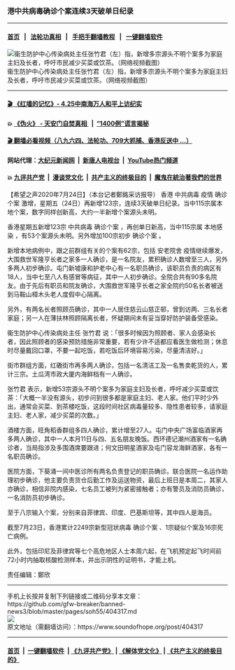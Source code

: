 ### 港中共病毒确诊个案连续3天破单日纪录
------------------------

#### [首页](https://github.com/gfw-breaker/banned-news3/blob/master/README.md) &nbsp;&nbsp;|&nbsp;&nbsp; [法轮功真相](https://github.com/begood0513/basic/blob/master/README.md)  &nbsp;&nbsp;|&nbsp;&nbsp; [手把手翻墙教程](https://github.com/gfw-breaker/guides/wiki)  &nbsp;&nbsp;|&nbsp;&nbsp; [一键翻墙软件](https://github.com/gfw-breaker/nogfw/blob/master/README.md)  



<div><img alt="衞生防护中心传染病处主任张竹君（左）指，新增多宗源头不明个案多为家庭主妇及长者，呼吁市民减少买菜或饮茶。（网络视频截图）" src="https://img.soundofhope.org/2020-07/20200724-gov-1595600478458.jpg"/>
<br/><figcaption class="caption">
 衞生防护中心传染病处主任张竹君（左）指，新增多宗源头不明个案多为家庭主妇及长者，呼吁市民减少买菜或饮茶。（网络视频截图）
</figcaption></div><hr/>

#### [ 🎬  《红墙的记忆》- 4.25中南海万人和平上访纪实](http://141.164.39.94:10000/videos/legend/425.html)

#### 💥 [《伪火》 - 天安门自焚真相 ](http://141.164.39.94:10000/videos/blog/weihuo.html)&nbsp; |&nbsp; [“1400例”谎言揭秘  ](http://141.164.39.94:10000/videos/blog/jiexi1400.html)

#### [ 🎬  翻墙必看视频（八九六四、法轮功、709大抓捕、香港反送中 ...）](https://github.com/gfw-breaker/links/blob/master/banned.md)

#### 网站代理：[大纪元新闻网](http://167.172.10.89:10080/gb/) &nbsp;|&nbsp; [新唐人电视台](http://167.172.10.89:8808/gb/) &nbsp;|&nbsp; [YouTube热门频道](http://158.247.203.241/youtube.html)

#### 💥 [九评共产党](http://141.164.39.94:10000/videos/res/jiuping/)&nbsp; |&nbsp; [漫谈党文化](http://141.164.39.94:10000/videos/res/mtdwh/)&nbsp; |&nbsp; [共产主义的终极目的](http://141.164.39.94:10000/videos/res/zjmd/)&nbsp; |&nbsp; [魔鬼在統治著我們的世界](http://141.164.39.94:10000/videos/res/TheSpecter/)  

<div><div class="Content__Wrapper sc-1bvya0-0 grZQxZ">
 <p class="meta-top">
  <span class="meta">
   【希望之声2020年7月24日】（本台记者鄭銘采访报导）
  </span>
  香港
  <ok href="/term/248971">
   中共病毒
  </ok>
  疫情
  <ok href="/term/233272">
   确诊个案
  </ok>
  激增，星期五（24日）再新增123宗，连续3天破单日纪录。当中115宗属本地个案，数字同样创新高，大约一半新增个案源头未明。
 </p>
 <p>
  香港星期五新增123宗
  <ok href="/term/248971">
   中共病毒
  </ok>
  <ok href="/term/233272">
   确诊个案
  </ok>
  ，再创单日新高，当中115宗属
  <ok href="/term/225556">
   本地感染
  </ok>
  ，有53个案源头未明。另外增加100宗初步
  <ok href="/term/233272">
   确诊个案
  </ok>
  。
 </p>
 <div class="AD_Embed__Wrap-sc-1xslmin-0 igMuqX module desktop">
  <div>
  </div>
 </div>
 <p>
  新增本地病例中，跟之前群组有关的个案有62宗，包括
  <ok href="/term/333538">
   安老院舍
  </ok>
  疫情继续爆发，大围救世军隆亨长者之家多一人确诊，是一名院友，累积确诊人数增至三人，另外多两人初步确诊。屯门新墟康和护老中心有一名职员确诊，该职员负责的病区有18人，当中七至八人有感冒等病征，其中一人初步确诊。全院合共有90多名院友。由于先后有职员和院友确诊，大围救世军隆亨长者之家全院约50名长者被送到马鞍山樟木头老人度假中心隔离。
 </p>
 <p>
  另外，有两名长者照顾员确诊，其中一人居住慈云山慈正邨，曾到访两、三名长者家庭；另一人在薄扶林照顾隔离长者，怀疑期间未有妥当穿好防护装备受感染。
 </p>
 <p>
  衞生防护中心传染病处主任
  <ok href="/term/227956">
   张竹君
  </ok>
  说：「很多时候因为照顾者、家人会感染长者，因此照顾者的感染预防措施非常重要，若有少许不适都应看医生做检测；休息时尽量戴回口罩，不要一起吃饭，若吃饭后环境容易污染，尽量清洁好。」
 </p>
 <p>
  街市群组方面，红磡街市再多两人确诊，包括一名清洁工及一名售卖乾货的人，累计三宗。土瓜湾市政大厦内海鲜档有一人确诊。
 </p>
 <p>
  <ok href="/term/227956">
   张竹君
  </ok>
  表示，新增53宗源头不明个案多为家庭主妇及长者，呼吁减少买菜或饮茶：「大概一半没有源头，初步问到很多都是家庭主妇、老人家。他们平时少外出，通常会买菜、到茶楼吃饭，这段时间社区病毒量较多、隐性患者较多，请家庭主妇、老人家，减少买菜的次数。」
 </p>
 <p>
  酒楼方面，旺角稻香群组多四人确诊，累计增至27人。屯门中央广场富临酒家再多两人确诊，其中一人本月11日与四、五名朋友晚饭。西环德记潮州酒家有一名确诊者，当局指涉及多围酒席要跟进；何文田明星酒家及屯门容龙海鲜酒家，各有一名职员确诊。
 </p>
 <p>
  医院方面，下葵涌一间中医诊所有两名负责登记的职员确诊。联合医院一名运作助理初步确诊，他主要负责货仓后勤工作及运送物资，最后上班日是本周二，其家人亦确诊，相信非院内感染，七名员工被列为紧密接触者；亦有警员及消防员确诊，一名消防员初步确诊。
 </p>
 <p>
  至于八宗输入个案，分别来自菲律宾、印度、巴基斯坦等，其中四人是海员。
 </p>
 <p>
  截至7月23日，香港累计2249宗新型冠状病毒
  <ok href="/term/233272">
   确诊个案
  </ok>
  、1宗疑似个案及16宗死亡病例。
 </p>
 <p>
  此外，包括印尼及菲律宾等七个高危地区人士本周六起，在飞机预定起飞时间前72小时内抽取核酸检测样本，并出示阴性的证明书，才能上机。
 </p>
 <p class="meta-btm">
  责任编辑：鄭欣
 </p>
</div>
</div>
<hr/>
手机上长按并复制下列链接或二维码分享本文章：<br/>
https://github.com/gfw-breaker/banned-news3/blob/master/pages/soh55/404317.md <br/>
<a href='https://github.com/gfw-breaker/banned-news3/blob/master/pages/soh55/404317.md'><img src='https://github.com/gfw-breaker/banned-news3/blob/master/pages/soh55/404317.md.png'/></a> <br/>
原文地址（需翻墙访问）：https://www.soundofhope.org/post/404317


------------------------
#### [首页](https://github.com/gfw-breaker/banned-news3/blob/master/README.md) &nbsp;|&nbsp; [一键翻墙软件](https://github.com/gfw-breaker/nogfw/blob/master/README.md) &nbsp;| [《九评共产党》](https://github.com/gfw-breaker/9ping.md/blob/master/README.md#九评之一评共产党是什么) | [《解体党文化》](https://github.com/gfw-breaker/jtdwh.md/blob/master/README.md) | [《共产主义的终极目的》](https://github.com/gfw-breaker/gczydzjmd.md/blob/master/README.md)


<img src='http://gfw-breaker.win/banned-news3/pages/soh55/404317.md' width='0px' height='0px'/>